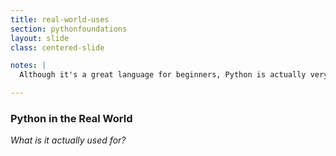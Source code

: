 ```yaml
---
title: real-world-uses
section: pythonfoundations
layout: slide
class: centered-slide

notes: |
  Although it's a great language for beginners, Python is actually very popular in real-world applications.

---
```


### Python in the Real World

_What is it actually used for?_


